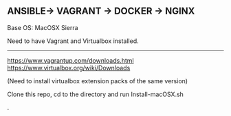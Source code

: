 ANSIBLE-> VAGRANT -> DOCKER -> NGINX
-------------------------------------

Base OS: MacOSX Sierra


Need to have Vagrant and Virtualbox installed.

-----------------------------------------------
https://www.vagrantup.com/downloads.html
https://www.virtualbox.org/wiki/Downloads

(Need to install virtualbox extension packs of the same version)

Clone this repo, cd to the directory and run Install-macOSX.sh

.

